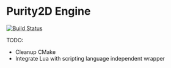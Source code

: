Purity2D Engine
=================
[![Build Status](https://travis-ci.org/vheuken/Purity2D.png?branch=master)](https://travis-ci.org/vheuken/Purity2D)

TODO:

- Cleanup CMake
- Integrate Lua with scripting language independent wrapper